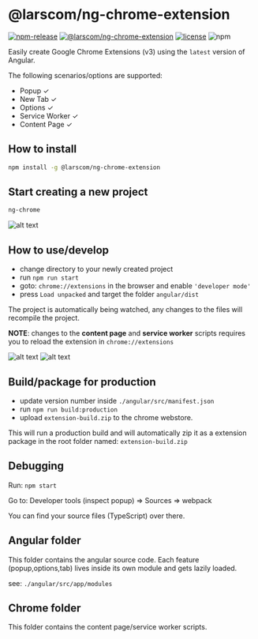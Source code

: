 # @larscom/ng-chrome-extension

[![npm-release](https://img.shields.io/npm/v/@larscom/ng-chrome-extension.svg?label=npm)](https://www.npmjs.com/package/@larscom/ng-chrome-extension)
[![@larscom/ng-chrome-extension](https://github.com/larscom/ng-chrome-extension/workflows/@larscom/ng-chrome-extension/badge.svg?branch=master)](https://github.com/larscom/ng-chrome-extension)
[![license](https://img.shields.io/npm/l/@larscom/ng-chrome-extension)](https://github.com/larscom/ng-chrome-extension/blob/master/LICENSE)
![npm](https://img.shields.io/npm/dw/@larscom/ng-chrome-extension)

Easily create Google Chrome Extensions (v3) using the `latest` version of Angular.

The following scenarios/options are supported:

- Popup &#10003;
- New Tab &#10003;
- Options &#10003;
- Service Worker &#10003;
- Content Page &#10003;

## How to install

```bash
npm install -g @larscom/ng-chrome-extension
```

## Start creating a new project

```bash
ng-chrome
```

![alt text](https://snipboard.io/OYcNzx.jpg 'ng-chrome CLI')

## How to use/develop

- change directory to your newly created project
- run `npm run start`
- goto: `chrome://extensions` in the browser and enable `'developer mode'`
- press `Load unpacked` and target the folder `angular/dist`

The project is automatically being watched, any changes to the files will recompile the project.

**NOTE**: changes to the **content page** and **service worker** scripts requires you to reload the extension in `chrome://extensions`

![alt text](https://snipboard.io/KToCI3.jpg 'Angular Chrome Popup')
![alt text](https://snipboard.io/VYfGoD.jpg 'Angular Chrome Tab')

## Build/package for production

- update version number inside `./angular/src/manifest.json`
- run `npm run build:production`
- upload `extension-build.zip` to the chrome webstore.

This will run a production build and will automatically zip it as a extension package in the root folder named: `extension-build.zip`

## Debugging
Run: `npm start`

Go to: Developer tools (inspect popup) => Sources => webpack

You can find your source files (TypeScript) over there.

## Angular folder

This folder contains the angular source code.
Each feature (popup,options,tab) lives inside its own module and gets lazily loaded.

see: `./angular/src/app/modules`

## Chrome folder

This folder contains the content page/service worker scripts.
